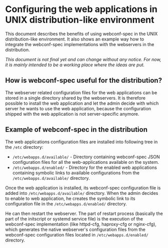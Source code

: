 # Configuring the web applications in UNIX distribution-like environment

This document describes the benefits of using webconf-spec in the UNIX distribution-like environment. It also shows an example way how to integrate the webconf-spec implementations with the webservers in the distribution.

*This document is not final yet and can change without any notice. For now, it is mainly intended to be a working place where the ideas are put.*

## How is webconf-spec useful for the distribution?

The webserver related configuration files for the web applications can be stored in a single directory shared by the webservers. It is therefore possible to install the web application and let the admin decide with which server he wants to use the web application, because the configuration shipped with the web application is not server-specific anymore.

## Example of webconf-spec in the distribution

The web applications configuration files are installed into following tree in the `/etc` directory:

* `/etc/webapps.d/available/` - Directory containing webconf-spec JSON configuration files for all the web-applications available on the system.
* `/etc/webapps.d/enabled/` - Directory for the enabled web applications containing symbolic links to available configurations from the `/etc/webapps.d/available/` directory.

Once the web application is installed, its webconf-spec configuration file is added into `/etc/webapps.d/available/` directory. When the admin decides to enable to web application, he creates the symbolic link to its configuration file in the `/etc/webapps.d/enabled/` directory.

He can then restart the webserver. The part of restart process (basically the part of the initscript or systemd service file) is the execution of the webconf-spec implementation (like httpd-cfg, haproxy-cfg or nginx-cfg), which generates the native webserver's configuration files from the webconf-spec configuration files located in `/etc/webapps.d/enabled/` directory.

